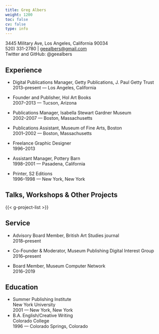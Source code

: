 ```yaml
---
title: Greg Albers
weight: 1200
toc: false
cv: false
type: info
---
```


<!-- [*Download PDF*](/downloads/geealbers_cv.pdf) -->

3445 Military Ave, Los Angeles, California 90034<br />
520) 331-2780 | geealbers@gmail.com<br />
Twitter and GitHub: @geealbers<br />

## Experience

- Digital Publications Manager, Getty Publications, J. Paul Getty Trust<br />
  2013–present — Los Angeles, California

- Founder and Publisher, Hol Art Books<br />
  2007–2013 — Tucson, Arizona

- Publications Manager, Isabella Stewart Gardner Museum<br />
  2002–2007 — Boston, Massachusetts

- Publications Assistant, Museum of Fine Arts, Boston<br />
  2001–2002 — Boston, Massachusetts

- Freelance Graphic Designer<br />
  1996–2013

- Assistant Manager, Pottery Barn<br />
  1998–2001 — Pasadena, California

- Printer, S2 Editions<br />
  1996–1998 — New York, New York 

## Talks, Workshops & Other Projects

{{< g-project-list >}}

## Service

- Advisory Board Member, British Art Studies journal<br />
  2018–present
  
- Co-Founder & Moderator, Museum Publishing Digital Interest Group<br />
  2016–present
  
- Board Member, Museum Computer Network<br />
  2016–2019

## Education

- Summer Publishing Institute<br />
  New York University<br />
  2001 — New York, New York
- B.A. English/Creative Writing<br />
  Colorado College<br />
  1996 — Colorado Springs, Colorado 
